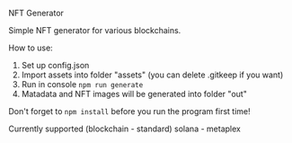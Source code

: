 NFT Generator

Simple NFT generator for various blockchains.

How to use:
1. Set up config.json
2. Import assets into folder "assets" (you can delete .gitkeep if you want)
3. Run in console `npm run generate`
4. Matadata and NFT images will be generated into folder "out"

Don't forget to `npm install` before you run the program first time!

Currently supported (blockchain - standard)
solana - metaplex